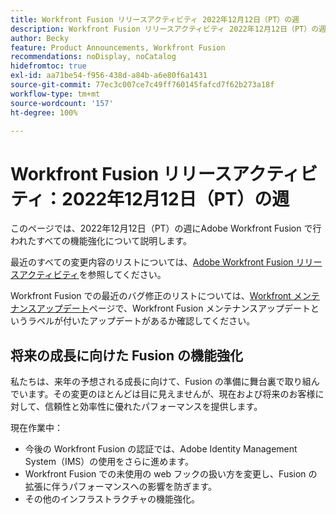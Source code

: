 ```yaml
---
title: Workfront Fusion リリースアクティビティ 2022年12月12日（PT）の週
description: Workfront Fusion リリースアクティビティ 2022年12月12日（PT）の週
author: Becky
feature: Product Announcements, Workfront Fusion
recommendations: noDisplay, noCatalog
hidefromtoc: true
exl-id: aa71be54-f956-438d-a84b-a6e80f6a1431
source-git-commit: 77ec3c007ce7c49ff760145fafcd7f62b273a18f
workflow-type: tm+mt
source-wordcount: '157'
ht-degree: 100%

---
```


# Workfront Fusion リリースアクティビティ：2022年12月12日（PT）の週

このページでは、2022年12月12日（PT）の週にAdobe Workfront Fusion で行われたすべての機能強化について説明します。

最近のすべての変更内容のリストについては、[Adobe Workfront Fusion リリースアクティビティ](/help/workfront-fusion/fusion-product-releases/fusion-release-activity.md)を参照してください。

Workfront Fusion での最近のバグ修正のリストについては、[Workfront メンテナンスアップデート](https://experienceleague.adobe.com/docs/workfront-known-issues/releases/current-updates.html?lang=ja)ページで、Workfront Fusion メンテナンスアップデートというラベルが付いたアップデートがあるか確認してください。

## 将来の成長に向けた Fusion の機能強化

私たちは、来年の予想される成長に向けて、Fusion の準備に舞台裏で取り組んでいます。その変更のほとんどは目に見えませんが、現在および将来のお客様に対して、信頼性と効率性に優れたパフォーマンスを提供します。


現在作業中：

* 今後の Workfront Fusion の認証では、Adobe Identity Management System（IMS）の使用をさらに進めます。
* Workfront Fusion での未使用の web フックの扱い方を変更し、Fusion の拡張に伴うパフォーマンスへの影響を防ぎます。
* その他のインフラストラクチャの機能強化。
